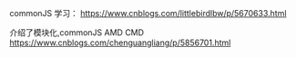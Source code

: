 commonJS 学习：
https://www.cnblogs.com/littlebirdlbw/p/5670633.html


介绍了模块化,commonJS AMD CMD
https://www.cnblogs.com/chenguangliang/p/5856701.html